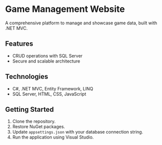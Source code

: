 # Game Management Website
A comprehensive platform to manage and showcase game data, built with .NET MVC.

## Features
- CRUD operations with SQL Server
- Secure and scalable architecture

## Technologies
- C#, .NET MVC, Entity Framework, LINQ
- SQL Server, HTML, CSS, JavaScript

## Getting Started
1. Clone the repository.
2. Restore NuGet packages.
3. Update `appsettings.json` with your database connection string.
4. Run the application using Visual Studio.
